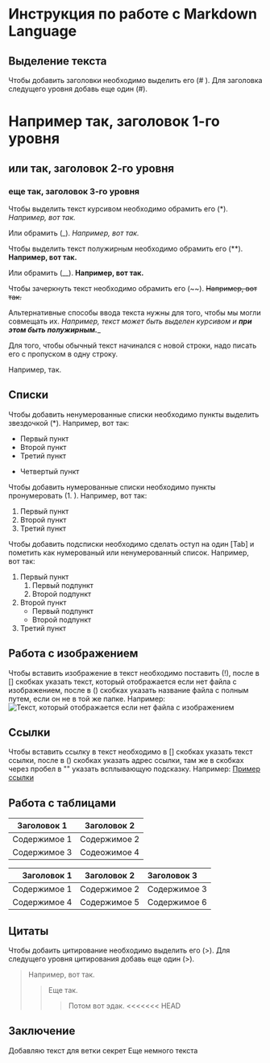 # Инструкция по работе с Markdown Language

## Выделение текста

Чтобы добавить заголовки необходимо выделить его (\# ). Для заголовка следущего уровня добавь еще один (\#).
# Например так, заголовок 1-го уровня
## или так, заголовок 2-го уровня
### еще так, заголовок 3-го уровня

Чтобы выделить текст курсивом необходимо обрамить его (\*). *Например, вот так.*

Или обрамить (\_). _Например, вот так._

Чтобы выделить текст полужирным необходимо обрамить его (\**). **Например, вот так.**

Или обрамить (\__). __Например, вот так.__

Чтобы зачеркнуть текст необходимо обрамить его (\~~). ~~Например, вот так.~~

Альтернативные способы ввода текста нужны для того, чтобы мы могли совмещать их. _Например, текст может быть выделен курсивом и **при этом быть полужирным.**__

Для того, чтобы обычный текст начинался с новой строки, надо писать его с пропуском в одну строку.

Например, так.

## Списки

Чтобы добавить ненумерованные списки необходимо пункты выделить звездочкой (\*). Например, вот так:
* Первый пункт
* Второй пункт
* Третий пункт
+ Четвертый пункт

Чтобы добавить нумерованные списки необходимо пункты пронумеровать (1. ). Например, вот так:
1. Первый пункт
2. Второй пункт
3. Третий пункт

Чтобы добавить подсписки необходимо сделать оступ на один [Tab] и пометить как нумерованый или ненумерованный список. Например, вот так:
1. Первый пункт
    1. Первый подпункт
    2. Второй подпункт
2. Второй пункт
    * Первый подпункт
    * Второй подпункт
3. Третий пункт

## Работа с изображением

Чтобы вставить изображение в текст необходимо поставить (!), после в [] скобках указать текст, который отображается если нет файла с изображением, после в () скобках указать название файла с полным путем, если он не в той же папке. Например:
![Текст, который отображается если нет файла с изображением](markdown_cheat_sheet.png)

## Ссылки
Чтобы вставить ссылку в текст необходимо в [] скобках указать текст ссылки, после в () скобках указать адрес ссылки, там же в скобках через пробел в "" указать всплывающую подсказку. Например:
[Пример ссылки](http.example.com "Эта подсказка всплывет")

## Работа с таблицами


|Заголовок 1 |Заголовок 2
|-|-|
Содержимое 1|Содержимое 2
Содержимое 3|Содеожимое 4

|Заголовок 1|Заголовок 2|Заголовок 3|
|-:|:-:|:-|
|Содержимое 1|Содержимое 2|Содержимое 3|
|Содержимое 4|Содержимое 5|Содержимое 6|

## Цитаты
Чтобы добаить цитирование необходимо выделить его (>). Для следущего уровня цитирования добавь еще один (>).
>Например, вот так.
>>Еще так.
>>>Потом вот эдак.
<<<<<<< HEAD
## Заключение
Добавляю текст для ветки секрет
Еще немного текста